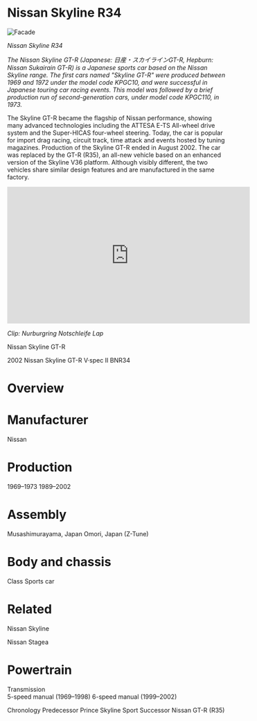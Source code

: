 # Nissan Skyline R34

![Facade](https://images.summitmedia-digital.com/topgear/images/2023/04/08/paul-walker-r34-skyline-gt-r-9-1680919281.jpg)

*Nissan Skyline R34*

*The Nissan Skyline GT-R (Japanese: 日産・スカイラインGT-R, Hepburn: Nissan Sukairain GT-R) is a Japanese sports car based on the Nissan Skyline range. The first cars named "Skyline GT-R" were produced between 1969 and 1972 under the model code KPGC10, and were successful in Japanese touring car racing events. This model was followed by a brief production run of second-generation cars, under model code KPGC110, in 1973.*

The Skyline GT-R became the flagship of Nissan performance, showing many advanced technologies including the ATTESA E-TS All-wheel drive system and the Super-HICAS four-wheel steering. Today, the car is popular for import drag racing, circuit track, time attack and events hosted by tuning magazines. Production of the Skyline GT-R ended in August 2002. The car was replaced by the GT-R (R35), an all-new vehicle based on an enhanced version of the Skyline V36 platform. Although visibly different, the two vehicles share similar design features and are manufactured in the same factory.

<p><iframe width="560" height="315" src="https://www.youtube.com/embed/undefined" title="" frameBorder="0"   allow="accelerometer; autoplay; clipboard-write; encrypted-media; gyroscope; picture-in-picture; web-share"  allowFullScreen><br>Powered by <a href="https://youtubeembedcode.com">embed youtube video html</a> and <a href="https://allabeviljas.se/">sms lån som beviljar alla</a></iframe></p>

*Clip: Nurburgring Notschleife Lap*

Nissan Skyline GT-R

2002 Nissan Skyline GT-R V·spec II BNR34

# Overview

# Manufacturer

Nissan

# Production	

1969–1973
1989–2002

# Assembly	

Musashimurayama, Japan
Omori, Japan (Z-Tune)

# Body and chassis

Class	Sports car

# Related	

Nissan Skyline

Nissan Stagea

# Powertrain

Transmission	
5-speed manual (1969–1998)
6-speed manual (1999–2002)

Chronology
Predecessor	Prince Skyline Sport
Successor	Nissan GT-R (R35)
